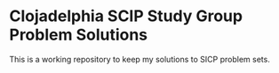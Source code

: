 Clojadelphia SCIP Study Group Problem Solutions
====

This is a working repository to keep my solutions to SICP problem sets.


